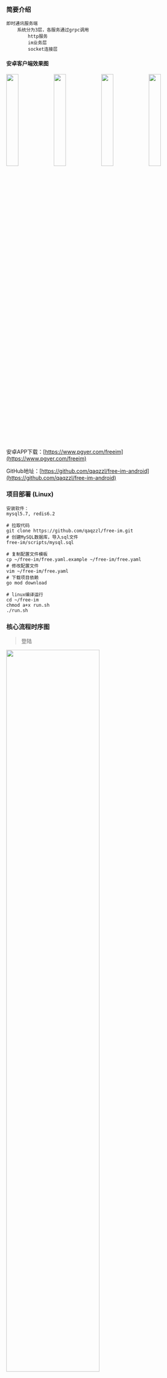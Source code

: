 ### 简要介绍
```
即时通讯服务端
    系统分为3层，各服务通过grpc调用
        http服务
        im业务层
        socket连接层
```

#### 安卓客户端效果图
<img src="http://free-im-qn.qaqzz.com/docs/app1-1.jpg" width="25%"/><img src="http://free-im-qn.qaqzz.com/docs/app2-1.jpg" width="25%"/><img src="http://free-im-qn.qaqzz.com/docs/app3-1.jpg" width="25%"/><img src="http://free-im-qn.qaqzz.com/docs/app4-1.jpg" width="25%"/>

安卓APP下载：[https://www.pgyer.com/freeim](https://www.pgyer.com/freeim)

GitHub地址：[https://github.com/qaqzzl/free-im-android](https://github.com/qaqzzl/free-im-android)


### 项目部署 (Linux)

```
安装软件：
mysql5.7, redis6.2

# 拉取代码
git clone https://github.com/qaqzzl/free-im.git
# 创建MySQL数据库，导入sql文件
free-im/scripts/mysql.sql

# 复制配置文件模板
cp ~/free-im/free.yaml.example ~/free-im/free.yaml
# 修改配置文件
vim ~/free-im/free.yaml
# 下载项目依赖
go mod download

# linux编译运行
cd ~/free-im
chmod a+x run.sh
./run.sh
```


### 核心流程时序图
> 登陆

<img src="http://free-im-qn.qaqzz.com/docs/login.png" width="70%"/>

[comment]: <> (> 消息同步)

[comment]: <> (<img src="http://free-im-qn.qaqzz.com/docs/message_sync.png" width="70%"/>)

> 发送消息(单聊)

<img src="http://free-im-qn.qaqzz.com/docs/message_send.png" width="70%"/>

[comment]: <> (> 发送消息&#40;群聊&#41;)

[comment]: <> (<img src="http://free-im-qn.qaqzz.com/docs/message_group_send.png" width="70%"/>)



### 常见错误
golang.org 包拉不下来
```
export GOPROXY=https://mirrors.aliyun.com/goproxy/
```

Windows运行项目需要gcc环境
```
exec: "gcc": executable file not found in %PATH%
下载gcc环境
https://jmeubank.github.io/tdm-gcc/download/
```



